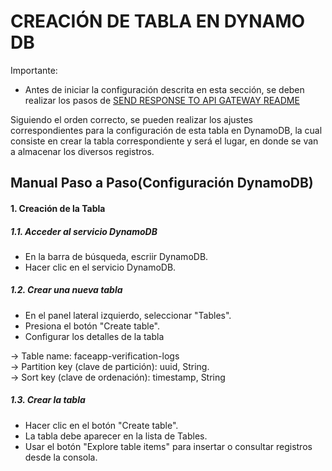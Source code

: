 # CREACIÓN DE TABLA EN DYNAMO DB

Importante: 
- Antes de iniciar la configuración descrita en esta sección, se deben realizar los pasos de [SEND RESPONSE TO API GATEWAY README](./Send_Response_to_ApiGateway.md)


Siguiendo el orden correcto, se pueden realizar los ajustes correspondientes para la configuración de esta tabla en DynamoDB, la cual consiste en crear la tabla correspondiente y será el lugar, en donde se van a almacenar los diversos registros.

## Manual Paso a Paso(Configuración DynamoDB)

#### 1. Creación de la Tabla

##### 1.1. Acceder al servicio DynamoDB
- En la barra de búsqueda, escriir DynamoDB.
- Hacer clic en el servicio DynamoDB.

##### 1.2. Crear una nueva tabla
- En el panel lateral izquierdo, seleccionar "Tables".
- Presiona el botón "Create table".
- Configurar los detalles de la tabla

-> Table name: faceapp-verification-logs  
-> Partition key (clave de partición): uuid, String.  
-> Sort key (clave de ordenación): timestamp, String

##### 1.3. Crear la tabla

- Hacer clic en el botón "Create table".
- La tabla debe aparecer en la lista de Tables.
- Usar el botón "Explore table items" para insertar o consultar registros desde la consola.
